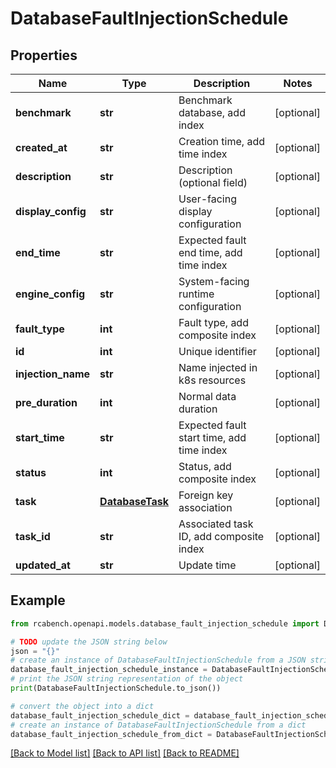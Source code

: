 # DatabaseFaultInjectionSchedule


## Properties

Name | Type | Description | Notes
------------ | ------------- | ------------- | -------------
**benchmark** | **str** | Benchmark database, add index | [optional] 
**created_at** | **str** | Creation time, add time index | [optional] 
**description** | **str** | Description (optional field) | [optional] 
**display_config** | **str** | User-facing display configuration | [optional] 
**end_time** | **str** | Expected fault end time, add time index | [optional] 
**engine_config** | **str** | System-facing runtime configuration | [optional] 
**fault_type** | **int** | Fault type, add composite index | [optional] 
**id** | **int** | Unique identifier | [optional] 
**injection_name** | **str** | Name injected in k8s resources | [optional] 
**pre_duration** | **int** | Normal data duration | [optional] 
**start_time** | **str** | Expected fault start time, add time index | [optional] 
**status** | **int** | Status, add composite index | [optional] 
**task** | [**DatabaseTask**](DatabaseTask.md) | Foreign key association | [optional] 
**task_id** | **str** | Associated task ID, add composite index | [optional] 
**updated_at** | **str** | Update time | [optional] 

## Example

```python
from rcabench.openapi.models.database_fault_injection_schedule import DatabaseFaultInjectionSchedule

# TODO update the JSON string below
json = "{}"
# create an instance of DatabaseFaultInjectionSchedule from a JSON string
database_fault_injection_schedule_instance = DatabaseFaultInjectionSchedule.from_json(json)
# print the JSON string representation of the object
print(DatabaseFaultInjectionSchedule.to_json())

# convert the object into a dict
database_fault_injection_schedule_dict = database_fault_injection_schedule_instance.to_dict()
# create an instance of DatabaseFaultInjectionSchedule from a dict
database_fault_injection_schedule_from_dict = DatabaseFaultInjectionSchedule.from_dict(database_fault_injection_schedule_dict)
```
[[Back to Model list]](../README.md#documentation-for-models) [[Back to API list]](../README.md#documentation-for-api-endpoints) [[Back to README]](../README.md)


